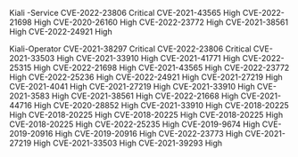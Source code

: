 Kiali -Service
CVE-2022-23806	Critical
CVE-2021-43565	High
CVE-2022-21698	High
CVE-2020-26160	High
CVE-2022-23772	High
CVE-2021-38561	High
CVE-2022-24921	High


Kiali-Operator
CVE-2021-38297	Critical
CVE-2022-23806	Critical
CVE-2021-33503	High
CVE-2021-33910	High
CVE-2021-41771	High
CVE-2022-25315	High
CVE-2022-21698	High
CVE-2021-43565	High
CVE-2022-23772	High
CVE-2022-25236	High
CVE-2022-24921	High
CVE-2021-27219	High
CVE-2021-4041	High
CVE-2021-27219	High
CVE-2021-33910	High
CVE-2021-3583	High
CVE-2021-38561	High
CVE-2022-21668	High
CVE-2021-44716	High
CVE-2020-28852	High
CVE-2021-33910	High
CVE-2018-20225	High
CVE-2018-20225	High
CVE-2018-20225	High
CVE-2018-20225	High
CVE-2018-20225	High
CVE-2022-25235	High
CVE-2019-9674	High
CVE-2019-20916	High
CVE-2019-20916	High
CVE-2022-23773	High
CVE-2021-27219	High
CVE-2021-33503	High
CVE-2021-39293	High
